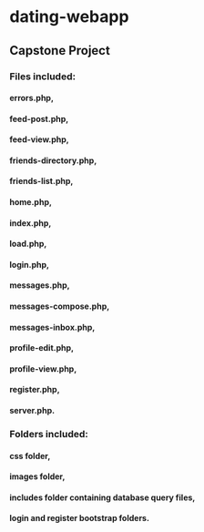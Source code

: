 # dating-webapp
## Capstone Project

### Files included:
  #### errors.php,
  #### feed-post.php,
  #### feed-view.php,
  #### friends-directory.php,
  #### friends-list.php,
  #### home.php,
  #### index.php,
  #### load.php,
  #### login.php,
  #### messages.php,
  #### messages-compose.php,
  #### messages-inbox.php,
  #### profile-edit.php,
  #### profile-view.php,
  #### register.php,
  #### server.php.
  
### Folders included:
  #### css folder,
  #### images folder,
  #### includes folder containing database query files,
  #### login and register bootstrap folders.
